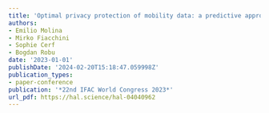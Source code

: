 ```yaml
---
title: 'Optimal privacy protection of mobility data: a predictive approach'
authors:
- Emilio Molina
- Mirko Fiacchini
- Sophie Cerf
- Bogdan Robu
date: '2023-01-01'
publishDate: '2024-02-20T15:18:47.059998Z'
publication_types:
- paper-conference
publication: '*22nd IFAC World Congress 2023*'
url_pdf: https://hal.science/hal-04040962
---
```

